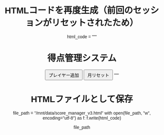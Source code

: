 # HTMLコードを再度生成（前回のセッションがリセットされたため）
html_code = """
<!DOCTYPE html>
<html lang="ja">
<head>
  <meta charset="UTF-8">
  <title>得点管理システム</title>
  <style>
    body { font-family: sans-serif; text-align: center; margin: 20px; }
    .player { margin: 10px 0; }
    .score { font-size: 1.5em; margin: 0 10px; }
    button { font-size: 1em; padding: 5px 10px; }
    input.name-input, input.score-input { font-size: 1em; padding: 5px; width: 120px; }
  </style>
</head>
<body>
  <h1>得点管理システム</h1>
  <div id="players"></div>
  <button onclick="addPlayer()">プレイヤー追加</button>
  <button onclick="resetScores()">月リセット</button>

  <script>
    const defaultNames = ["みらい", "れいや", "ようすけ"];
    let players = [];

    function loadFromStorage() {
      const data = localStorage.getItem("scoreData");
      if (data) {
        players = JSON.parse(data);
      } else {
        players = defaultNames.map(name => ({ name: name, score: 0 }));
      }
    }

    function saveToStorage() {
      localStorage.setItem("scoreData", JSON.stringify(players));
    }

    function renderPlayers() {
      const container = document.getElementById("players");
      container.innerHTML = "";
      players.forEach((player, index) => {
        const div = document.createElement("div");
        div.className = "player";
        div.innerHTML = `
          <input class="name-input" value="${player.name}" onchange="updateName(${index}, this.value)">
          <button onclick="changeScore(${index}, -1)">−</button>
          <span class="score">${player.score}</span>
          <button onclick="changeScore(${index}, 1)">＋</button>
          <input class="score-input" type="number" placeholder="直接入力" onchange="setScore(${index}, this.value)">
        `;
        container.appendChild(div);
      });
    }

    function changeScore(index, delta) {
      players[index].score += delta;
      saveToStorage();
      renderPlayers();
    }

    function setScore(index, value) {
      const parsed = parseInt(value);
      if (!isNaN(parsed)) {
        players[index].score = parsed;
        saveToStorage();
        renderPlayers();
      }
    }

    function updateName(index, name) {
      players[index].name = name;
      saveToStorage();
    }

    function addPlayer() {
      if (players.length >= 5) {
        alert("プレイヤーは最大5人までです。");
        return;
      }
      players.push({ name: "新しいプレイヤー", score: 0 });
      saveToStorage();
      renderPlayers();
    }

    function resetScores() {
      players.forEach(p => p.score = 0);
      saveToStorage();
      renderPlayers();
    }

    loadFromStorage();
    renderPlayers();
  </script>
</body>
</html>
"""

# HTMLファイルとして保存
file_path = "/mnt/data/score_manager_v3.html"
with open(file_path, "w", encoding="utf-8") as f:
    f.write(html_code)

file_path
